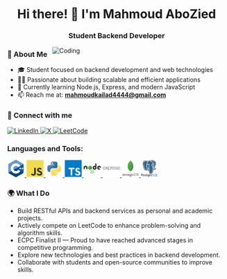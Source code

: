 <h1 align="center">Hi there! 👋 I'm Mahmoud AboZied</h1>
<h3 align="center">Student Backend Developer</h3>

<img align="right" alt="Coding" width="400" src="https://media.giphy.com/media/JqmupuTVZYaQX5s094/giphy.gif?cid=ecf05e470ee75w7ojsei419duhuyr38y8rgi05zh2sv84luo&ep=v1_gifs_search&rid=giphy.gif&ct=g">

### 💫 About Me
- 🎓 Student focused on backend development and web technologies
- 👨‍💻 Passionate about building scalable and efficient applications
- 🌱 Currently learning Node.js, Express, and modern JavaScript
- 📫 Reach me at: **mahmoudkailad4444@gmail.com**

### 🤝 Connect with me
<p align="left">
  <a href="https://www.linkedin.com/in/mahmoud-abo-zied-5623282a4/" target="_blank">
    <img src="https://img.shields.io/badge/LinkedIn-0077B5?style=for-the-badge&logo=linkedin&logoColor=white" alt="LinkedIn" />
  </a>
  <a href="https://x.com/abozied_jr" target="_blank">     <img src="https://img.shields.io/badge/X-1DA1F2?style=for-the-badge&logo=x&logoColor=white" alt="X" />  </a>
  <a href="https://leetcode.com/u/__TiredZied__/" target="_blank">     <img src="https://img.shields.io/badge/LeetCode-F79F1F?style=for-the-badge&logo=leetcode&logoColor=black" alt="LeetCode" />  </a>
</p>

<h3 align="left">Languages and Tools:</h3>

<p align="left">
  <a href="https://www.w3schools.com/cpp/" target="_blank" rel="noreferrer">
    <img src="https://raw.githubusercontent.com/devicons/devicon/master/icons/cplusplus/cplusplus-original.svg" alt="cplusplus" width="40" height="40"/>
  </a>
  <a href="https://developer.mozilla.org/en-US/docs/Web/JavaScript" target="_blank" rel="noreferrer">
    <img src="https://raw.githubusercontent.com/devicons/devicon/master/icons/javascript/javascript-original.svg" alt="javascript" width="40" height="40"/>
  </a>
  <a href="https://www.python.org" target="_blank" rel="noreferrer">
    <img src="https://raw.githubusercontent.com/devicons/devicon/master/icons/python/python-original.svg" alt="python" width="40" height="40"/>
  </a>
  <a href="https://www.typescriptlang.org/" target="_blank" rel="noreferrer">
    <img src="https://raw.githubusercontent.com/devicons/devicon/master/icons/typescript/typescript-original.svg" alt="typescript" width="40" height="40"/>
  </a>
  <a href="https://nodejs.org" target="_blank" rel="noreferrer">
    <img src="https://raw.githubusercontent.com/devicons/devicon/master/icons/nodejs/nodejs-original-wordmark.svg" alt="nodejs" width="40" height="40"/>
  </a>
  <a href="https://expressjs.com" target="_blank" rel="noreferrer">
    <img src="https://raw.githubusercontent.com/devicons/devicon/master/icons/express/express-original-wordmark.svg" alt="express" width="40" height="40"/>
  </a>
  <a href="https://www.mongodb.com/" target="_blank" rel="noreferrer">
    <img src="https://raw.githubusercontent.com/devicons/devicon/master/icons/mongodb/mongodb-original-wordmark.svg" alt="mongodb" width="40" height="40"/>
  </a>
  <a href="https://www.postgresql.org" target="_blank" rel="noreferrer">
    <img src="https://raw.githubusercontent.com/devicons/devicon/master/icons/postgresql/postgresql-original-wordmark.svg" alt="postgresql" width="40" height="40"/>
  </a>
</p>

### 🌍 What I Do

- Build RESTful APIs and backend services as personal and academic projects.
- Actively compete on LeetCode to enhance problem-solving and algorithm skills.
- ECPC Finalist II — Proud to have reached advanced stages in competitive programming.
- Explore new technologies and best practices in backend development.
- Collaborate with students and open-source communities to improve skills.

